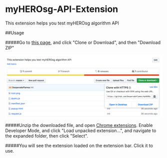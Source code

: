 # myHEROsg-API-Extension
This extension helps you test myHEROsg algorithm API

##Usage

#####Go to [this page]('https://github.com/DesperadoFlames/myHEROsg-API-Extension'), and click "Clone or Download", and then "Download ZIP"

![image](github.png "github page")

#####Unzip the downloaded file, and open [Chrome extensions](chrome://extensions). Enable Developer Mode, and click "Load unpacked extension...", and navigate to the expanded folder, then click "Select".

#####You will see the extension loaded on the extension bar. Click it to use.
